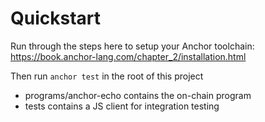 # Quickstart

Run through the steps here to setup your Anchor toolchain:
https://book.anchor-lang.com/chapter_2/installation.html

Then run `anchor test` in the root of this project

- programs/anchor-echo contains the on-chain program
- tests contains a JS client for integration testing
